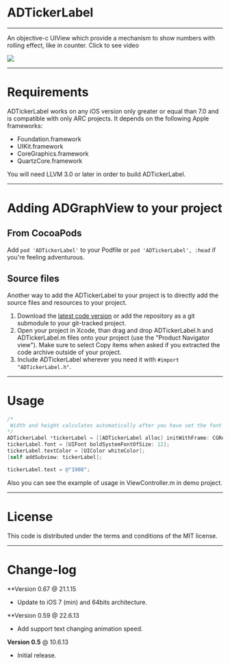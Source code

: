 ADTickerLabel
=============
-------------

An objective-c UIView which provide a mechanism to show numbers with rolling effect, like in counter. Click to see video

[![](http://i.giphy.com/12nz9EmP3uK7Bu.gif)]()

------------
Requirements
============

ADTickerLabel works on any iOS version only greater or equal than 7.0 and is compatible with only ARC projects. It depends on the following Apple frameworks:

* Foundation.framework
* UIKit.framework
* CoreGraphics.framework
* QuartzCore.framework

You will need LLVM 3.0 or later in order to build ADTickerLabel.

------------------------------------
Adding ADGraphView to your project
====================================

From CocoaPods
------------

Add `pod 'ADTickerLabel'` to your Podfile or `pod 'ADTickerLabel', :head` if you're feeling adventurous.

Source files
------------

Another way to add the ADTickerLabel to your project is to directly add the source files and resources to your project.

1. Download the [latest code version](https://github.com/Antondomashnev/ADTickerLabel/downloads) or add the repository as a git submodule to your git-tracked project.
2. Open your project in Xcode, than drag and drop ADTickerLabel.h and ADTickerLabel.m files onto your project (use the "Product Navigator view"). Make sure to select Copy items when asked if you extracted the code archive outside of your project.
3. Include ADTickerLabel wherever you need it with `#import "ADTickerLabel.h"`.

-----
Usage
=====

```objective-c
/*
 Width and height calculates automatically after you have set the font and characterWidth or if you want you can use default values
*/
ADTickerLabel *tickerLabel = [[ADTickerLabel alloc] initWithFrame: CGRectMake(100, 50, 0, 15)];
tickerLabel.font = [UIFont boldSystemFontOfSize: 12];
tickerLabel.textColor = [UIColor whiteColor];
[self addSubview: tickerLabel];

tickerLabel.text = @"1908";
```

Also you can see the example of usage in ViewController.m in demo project.

-------
License
=======

This code is distributed under the terms and conditions of the MIT license.

----------
Change-log
==========

**Version 0.67 @ 21.1.15

- Update to iOS 7 (min) and 64bits architecture.

**Version 0.59 @ 22.6.13

- Add support text changing animation speed.

**Version 0.5** @ 10.6.13

- Initial release.
